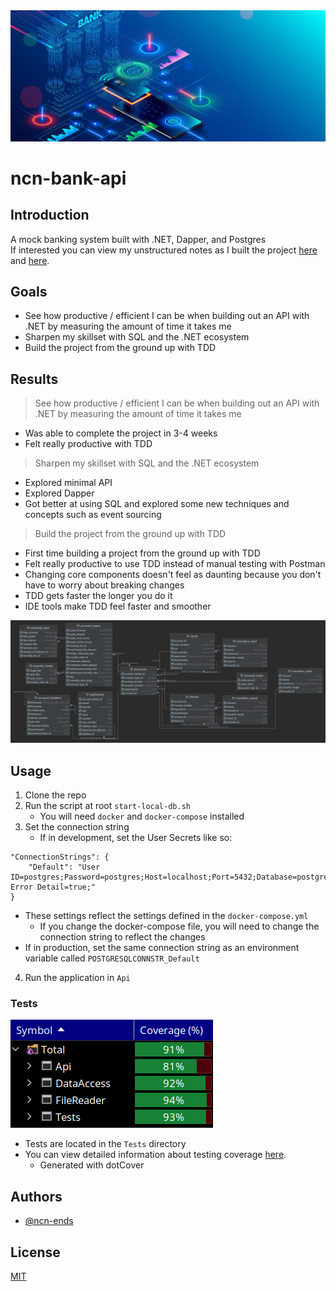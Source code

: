 <img src="https://github.com/ncn-ends/ncn-bank-api/blob/master/bank-tech-banner.jpeg?raw=true" alt="Banner for repo">

# ncn-bank-api

## Introduction

A mock banking system built with .NET, Dapper, and Postgres  
If interested you can view my unstructured notes as I built the project [here](./NOTES.md) and [here](./REQUIREMENTS.md).

## Goals

- See how productive / efficient I can be when building out an API with .NET by measuring the amount of time it takes me
- Sharpen my skillset with SQL and the .NET ecosystem
- Build the project from the ground up with TDD

## Results

> See how productive / efficient I can be when building out an API with .NET by measuring the amount of time it takes me
- Was able to complete the project in 3-4 weeks
- Felt really productive with TDD

> Sharpen my skillset with SQL and the .NET ecosystem
- Explored minimal API
- Explored Dapper
- Got better at using SQL and explored some new techniques and concepts such as event sourcing

> Build the project from the ground up with TDD
- First time building a project from the ground up with TDD
- Felt really productive to use TDD instead of manual testing with Postman
- Changing core components doesn't feel as daunting because you don't have to worry about breaking changes
- TDD gets faster the longer you do it
- IDE tools make TDD feel faster and smoother


<img src="https://github.com/ncn-ends/ncn-bank-api/blob/master/ncn-bank-api-schema-graph.png?raw=true" alt="Schema graph">

## Usage

1) Clone the repo
2) Run the script at root `start-local-db.sh`
    - You will need `docker` and `docker-compose` installed
3) Set the connection string
    - If in development, set the User Secrets like so:
```
"ConnectionStrings": {
    "Default": "User ID=postgres;Password=postgres;Host=localhost;Port=5432;Database=postgres;Include Error Detail=true;"
}
```
   - These settings reflect the settings defined in the `docker-compose.yml`
     - If you change the docker-compose file, you will need to change the connection string to reflect the changes
   - If in production, set the same connection string as an environment variable called `POSTGRESQLCONNSTR_Default`
4) Run the application in `Api`

### Tests

<img src="https://github.com/ncn-ends/ncn-bank-api/blob/master/coverage.png?raw=true" alt="Testing coverage">  
  
- Tests are located in the `Tests` directory
- You can view detailed information about testing coverage [here](https://ncn-ends.github.io/ncn-bank-api/dotcover-export.html). 
  - Generated with dotCover


## Authors

- [@ncn-ends](https://www.github.com/ncn-ends)


## License

[MIT](https://choosealicense.com/licenses/mit/)
